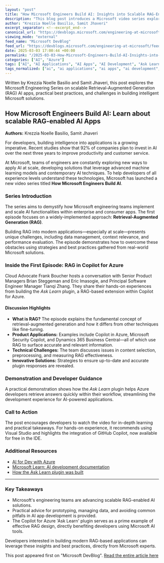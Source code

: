 ```yaml
---
layout: "post"
title: "How Microsoft Engineers Build AI: Insights into Scalable RAG-Enabled Applications"
description: "This blog post introduces a Microsoft video series exploring how engineers develop AI at scale, focusing on building Retrieval-Augmented Generation (RAG) apps like the Copilot for Azure 'Ask Learn' plugin. It covers technical best practices, key challenges, and practical guidance for AI developers."
author: "Krezzia Noelle Basilio, Samit Jhaveri"
excerpt_separator: <!--excerpt_end-->
canonical_url: "https://devblogs.microsoft.com/engineering-at-microsoft/ai-in-action-how-to-build-scalable-rag-enabled-ai-apps/"
viewing_mode: "external"
feed_name: "Microsoft DevBlog"
feed_url: "https://devblogs.microsoft.com/engineering-at-microsoft/feed/"
date: 2025-03-03 17:00:44 +00:00
permalink: "/2025-03-03-How-Microsoft-Engineers-Build-AI-Insights-into-Scalable-RAG-Enabled-Applications.html"
categories: ["AI", "Azure"]
tags: ["AI", "AI Applications", "AI Apps", "AI Development", "Ask Learn Plugin", "Azure", "Copilot For Azure", "Dynamics 365 Business Central", "Engineering@Microsoft", "Intelligent Apps", "Large Language Models", "Machine Learning", "Microsoft Engineering", "Microsoft Security Copilot", "News", "RAG", "Retrieval Augmented Generation", "Scalable", "Visual Studio"]
tags_normalized: ["ai", "ai applications", "ai apps", "ai development", "ask learn plugin", "azure", "copilot for azure", "dynamics 365 business central", "engineering at microsoft", "intelligent apps", "large language models", "machine learning", "microsoft engineering", "microsoft security copilot", "news", "rag", "retrieval augmented generation", "scalable", "visual studio"]
---
```


Written by Krezzia Noelle Basilio and Samit Jhaveri, this post explores the Microsoft Engineering Series on scalable Retrieval-Augmented Generation (RAG) AI apps, practical best practices, and challenges in building intelligent Microsoft solutions.<!--excerpt_end-->

## How Microsoft Engineers Build AI: Learn about scalable RAG-enabled AI Apps

**Authors:** Krezzia Noelle Basilio, Samit Jhaveri

For developers, building intelligence into applications is a growing imperative. Recent studies show that 92% of companies plan to invest in AI over the next three years to improve productivity and customer service.

At Microsoft, teams of engineers are constantly exploring new ways to apply AI at scale, developing solutions that leverage advanced machine learning models and contemporary AI techniques. To help developers of all experience levels understand these technologies, Microsoft has launched a new video series titled **How Microsoft Engineers Build AI**.

### Series Introduction

The series aims to demystify how Microsoft engineering teams implement and scale AI functionalities within enterprise and consumer apps. The first episode focuses on a widely-implemented approach: **Retrieval-Augmented Generation (RAG)**.

Building RAG into modern applications—especially at scale—presents unique challenges, including data management, context relevance, and performance evaluation. The episode demonstrates how to overcome these obstacles using strategies and best practices gathered from real-world Microsoft solutions.

### Inside the First Episode: RAG in Copilot for Azure

Cloud Advocate Frank Boucher hosts a conversation with Senior Product Managers Brian Steggeman and Eric Imasogie, and Principal Software Engineer Manager Tianqi Zhang. They share their hands-on experiences from building the *Ask Learn* plugin, a RAG-based extension within Copilot for Azure.

#### Discussion Highlights

- **What is RAG?** The episode explains the fundamental concept of retrieval-augmented generation and how it differs from other techniques like fine-tuning.
- **Product Applications:** Examples include Copilot in Azure, Microsoft Security Copilot, and Dynamics 365 Business Central—all of which use RAG to surface accurate and relevant information.
- **Technical Challenges:** The team discusses issues in content selection, preprocessing, and measuring RAG effectiveness.
- **Innovative Solutions:** Strategies to ensure up-to-date and accurate plugin responses are revealed.

### Demonstration and Developer Guidance

A practical demonstration shows how the *Ask Learn* plugin helps Azure developers retrieve answers quickly within their workflow, streamlining the development experience for AI-powered applications.

### Call to Action

The post encourages developers to watch the video for in-depth learning and practical takeaways. For hands-on experience, it recommends using Visual Studio and highlights the integration of GitHub Copilot, now available for free in the IDE.

### Additional Resources

- [AI for Dev with Azure](https://aka.ms/aifordeveloper)
- [Microsoft Learn: AI development documentation](https://learn.microsoft.com/en-us/azure/developer/ai/)
- [How the Ask Learn plugin was built](https://devblogs.microsoft.com/engineering-at-microsoft/how-we-built-ask-learn-the-rag-based-knowledge-service/)

---

### Key Takeaways

- Microsoft's engineering teams are advancing scalable RAG-enabled AI solutions.
- Practical advice for prototyping, managing data, and avoiding common pitfalls in AI app development is provided.
- The Copilot for Azure 'Ask Learn' plugin serves as a prime example of effective RAG design, directly benefiting developers using Microsoft AI tools.

Developers interested in building modern RAG-based applications can leverage these insights and best practices, directly from Microsoft experts.

This post appeared first on "Microsoft DevBlog". [Read the entire article here](https://devblogs.microsoft.com/engineering-at-microsoft/ai-in-action-how-to-build-scalable-rag-enabled-ai-apps/)
